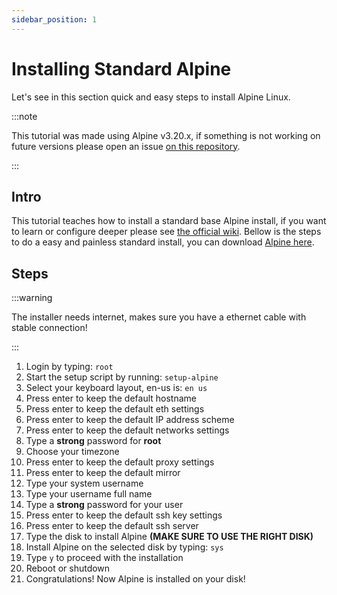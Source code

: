 ```yaml
---
sidebar_position: 1
---
```


# Installing Standard Alpine

Let's see in this section quick and easy steps to install Alpine Linux.

:::note

This tutorial was made using Alpine v3.20.x, if something is not working on future versions
please open an issue [on this repository](https://github.com/cassiofb-dev/cassio-souza).

:::

## Intro

This tutorial teaches how to install a standard base Alpine install, if you want to learn or configure deeper please see [the official wiki](https://wiki.alpinelinux.org/wiki/Installation). Bellow is the steps to do a easy and painless standard install, you can download [Alpine here](https://www.alpinelinux.org/downloads/).

## Steps

:::warning

The installer needs internet, makes sure you have a ethernet cable with stable connection!

:::

1. Login by typing: ``root``
2. Start the setup script by running: ``setup-alpine``
3. Select your keyboard layout, en-us is: ``en us``
4. Press enter to keep the default hostname
5. Press enter to keep the default eth settings
6. Press enter to keep the default IP address scheme
7. Press enter to keep the default networks settings
8. Type a **strong** password for **root**
9. Choose your timezone
10. Press enter to keep the default proxy settings
11. Press enter to keep the default mirror
12. Type your system username
13. Type your username full name
14. Type a **strong** password for your user
15. Press enter to keep the default ssh key settings
16. Press enter to keep the default ssh server
17. Type the disk to install Alpine **(MAKE SURE TO USE THE RIGHT DISK)**
18. Install Alpine on the selected disk by typing: ``sys``
19. Type ``y`` to proceed with the installation
20. Reboot or shutdown
21. Congratulations! Now Alpine is installed on your disk!
